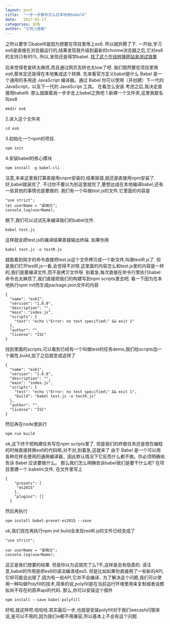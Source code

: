 ```yaml
---
layout: post
title:  "一步一步教你怎么在本地用babel6"
date:   2017-02-17
categories: 全栈
author: "兰悦儿格格"
---
```


之所以要学习babel6是因为想要在项目里用上es6.
所以就折腾了下.
一开始,学习es6是直接在浏览器运行的,结果发现我升级到最新的chrome浏览器之后,它对es6的支持只有65%,
所以,发现还是得学babel.
[找了这个在线转换网站来测试效果](https://babeljs.io/repl/#?experimental=false&evaluate=true&loose=false&spec=false&code=import%20*%20as%20index%20from%20%22index.js%22)

后来觉得老是转太麻烦,而且通过网页去转也太low了吧.
我们既然要在项目里用es6,那肯定还是得在本地集成这个转换.
先来看官方定义babel是什么
Babel 是一个通用的多用途 JavaScript 编译器。通过 Babel 你可以使用（并创建）下一代的 JavaScript，以及下一代的 JavaScript 工具。
在看怎么安装
考虑之后,我决定直接用babel6.
那么就跟着我一步步走上babel之旅吧
1.新建一个文件夹,这里我取名叫es6
```
mkdir es6
```
2.进入这个文件夹
```
cd es6
```

3.初始化一个npm的项目.
```
npm init
```
4.安装babel的核心模块
```
npm install -g babel-cli
```
注意,本来这里我打算直接用cnpm安装的,结果报错,就还是直接用npm安装了.
好,babel就装完了.
不过你不要以为到这里就完了,要想达成在本地编译babel,还有一些其他的事情也是要做的.
我们有一个叫做test.js的文件,它里面的内容是
```
"use strict";
let userName = "吴晓兰";
console.log(userName);
```
眼下,我们可以试试先来编译我们的babel文件.
```
babel test.js
```

这样就会把test.js的编译结果直接输出终端.
如果你用
```
babel test.js -o testR.js
```
就能看到刚才的命令直接把test.js这个文件拷贝成一个新文件,叫做testR.js了.
但是我们打开testR.js一看,会觉得不对呀,这里面的内容怎么和test.js里的内容是一样的,我们是要编译文件,而不是拷贝文件呀.
别着急,每次直接在命令行里执行babel命令也太麻烦了,我们直接把我们的构建写到npm scripts里去吧.
看一下因为在本地执行npm init而生成package.json文件的内容
```
{
  "name": "es61",
  "version": "1.0.0",
  "description": "",
  "main": "index.js",
  "scripts": {
    "test": "echo \"Error: no test specified\" && exit 1"
  },
  "author": "",
  "license": "ISC"
}
```
找到里面的scripts,可以看到已经有一个叫做test的任务demo,我们给scripts加一个属性,build,加了之后就变成这样了
```
{
  "name": "es61",
  "version": "1.0.0",
  "description": "",
  "main": "index.js",
  "scripts": {
    "test": "echo \"Error: no test specified\" && exit 1",
    "build": "babel test.js -o testR.js"
  },
  "author": "",
  "license": "ISC"
}
```
然后再在node里执行
```
npm run build
```
ok,这下终于把构建任务写在npm scripts里了.
但是我们的终极任务还是想在编程的时候直接转换es6的代码嘛,对不对,别着急,这就来了
由于 Babel 是一个可以用各种花样去使用的通用编译器，因此默认情况下它反而什么都不做。你必须明确地告诉 Babel 应该要做什么。
那么我们怎么明确告诉babel我们是要干什么呢?
在项目里建一个.babelrc文件,
在文件里写上
```
{
    "presets": [
     "es2015"
    ],
    "plugins": []
  }
  ```
然后再执行
```
npm install babel-preset-es2015 --save
```

ok,我们现在再执行npm init build会发现restR.js的文件已经变成了
```
"use strict";

var userName = "吴晓兰";
console.log(userName);
```
这正是我们想要的结果.
但是你以为这就完了么?不,这样是会有隐患的.
请注意,babel的作用是把es6的语法编译成es5.
但是比如如果你直接用了一些新的API,它却可能会出错了.因为有一些API,它并不会编译..
为了解决这个问题,我们可以使用一种叫做Polyfill的技术,简单的说,polyfill是在当前运行环境里用来复制或者说模拟尚不存在的原声api的代码.
那么,你可以安装这个插件
```
npm install --save babel-polyfill
```
好啦,就这样吧.哈哈哈.其实最后一步,也就是安装polyfill对于我们wecash闪银来说,是可以不用的,因为我们ie都不用兼容,所以基本上不会有这个问题.
